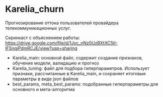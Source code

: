 # Karelia_churn
Прогнозирование оттока пользователей провайдера телекоммуникационных услуг.

Скринкаст с объяснением работы: https://drive.google.com/file/d/1Jvc_nNz0UzBXtXC5tI-IFSnqjPdmRCJE/view?usp=sharing
- Karelia_main: основной файл, содержит создание признаков, обучение модели, валидацию и прогноз
- Karelia_tuning: файл для подбора гиперпараметров. Использует признаки, рассчитанные в Karelia_main, и сохраняет итоговые параметры в виде json файлов
- best_params, meta_best_params: подобранные гиперпараметры для основного и мета-алгоритма
